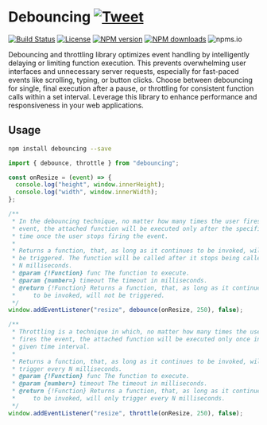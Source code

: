 # Debouncing [![Tweet](https://img.shields.io/twitter/url/http/shields.io.svg?style=social)](https://twitter.com/intent/tweet?text=Debouncing%20and%20throttling%20library%20optimizes%20event%20handling%20by%20delaying%20or%20limiting%20function%20execution.&url=https://npmjs.com/debouncing&via=GitHub&hashtags=JavaScript,ECMAScript,ES6)

[![Build Status](https://github.com/vpodk/debouncing/actions/workflows/npm-publish.yml/badge.svg)](https://github.com/vpodk/debouncing/actions/workflows/npm-publish.yml) [![License](https://img.shields.io/:license-apache-blue.svg)](https://www.apache.org/licenses/LICENSE-2.0.html) [![NPM version](https://img.shields.io/npm/v/debouncing.svg?style=flat)](https://npmjs.org/package/debouncing) [![NPM downloads](https://img.shields.io/npm/dm/debouncing.svg?style=flat)](https://npmjs.org/package/debouncing) ![npms.io](https://img.shields.io/npms-io/maintenance-score/debouncing)

Debouncing and throttling library optimizes event handling by intelligently delaying or limiting function execution. This prevents overwhelming user interfaces and unnecessary server requests, especially for fast-paced events like scrolling, typing, or button clicks. Choose between debouncing for single, final execution after a pause, or throttling for consistent function calls within a set interval. Leverage this library to enhance performance and responsiveness in your web applications.

## Usage

```bash
npm install debouncing --save
```

```js
import { debounce, throttle } from "debouncing";

const onResize = (event) => {
  console.log("height", window.innerHeight);
  console.log("width", window.innerWidth);
};

/**
 * In the debouncing technique, no matter how many times the user fires the
 * event, the attached function will be executed only after the specified
 * time once the user stops firing the event.
 *
 * Returns a function, that, as long as it continues to be invoked, will not
 * be triggered. The function will be called after it stops being called for
 * N milliseconds.
 * @param {!Function} func The function to execute.
 * @param {number=} timeout The timeout in milliseconds.
 * @return {!Function} Returns a function, that, as long as it continues
 *     to be invoked, will not be triggered.
 */
window.addEventListener("resize", debounce(onResize, 250), false);

/**
 * Throttling is a technique in which, no matter how many times the user
 * fires the event, the attached function will be executed only once in a
 * given time interval.
 *
 * Returns a function, that, as long as it continues to be invoked, will only
 * trigger every N milliseconds.
 * @param {!Function} func The function to execute.
 * @param {number=} timeout The timeout in milliseconds.
 * @return {!Function} Returns a function, that, as long as it continues
 *     to be invoked, will only trigger every N milliseconds.
 */
window.addEventListener("resize", throttle(onResize, 250), false);
```
